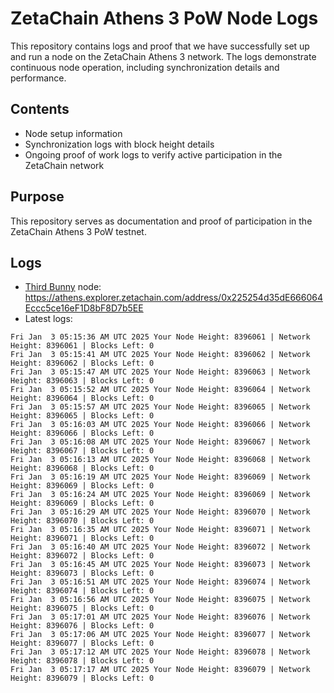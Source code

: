 # ZetaChain Athens 3 PoW Node Logs
This repository contains logs and proof that we have successfully set up and run a node on the ZetaChain Athens 3 network. The logs demonstrate continuous node operation, including synchronization details and performance.

## Contents
- Node setup information
- Synchronization logs with block height details
- Ongoing proof of work logs to verify active participation in the ZetaChain network

## Purpose
This repository serves as documentation and proof of participation in the ZetaChain Athens 3 PoW testnet.

## Logs

- [Third Bunny](https://thirdbunny.xyz/) node: https://athens.explorer.zetachain.com/address/0x225254d35dE666064Eccc5ce16eF1D8bF8D7b5EE
- Latest logs:
```
Fri Jan  3 05:15:36 AM UTC 2025 Your Node Height: 8396061 | Network Height: 8396061 | Blocks Left: 0
Fri Jan  3 05:15:41 AM UTC 2025 Your Node Height: 8396062 | Network Height: 8396062 | Blocks Left: 0
Fri Jan  3 05:15:47 AM UTC 2025 Your Node Height: 8396063 | Network Height: 8396063 | Blocks Left: 0
Fri Jan  3 05:15:52 AM UTC 2025 Your Node Height: 8396064 | Network Height: 8396064 | Blocks Left: 0
Fri Jan  3 05:15:57 AM UTC 2025 Your Node Height: 8396065 | Network Height: 8396065 | Blocks Left: 0
Fri Jan  3 05:16:03 AM UTC 2025 Your Node Height: 8396066 | Network Height: 8396066 | Blocks Left: 0
Fri Jan  3 05:16:08 AM UTC 2025 Your Node Height: 8396067 | Network Height: 8396067 | Blocks Left: 0
Fri Jan  3 05:16:13 AM UTC 2025 Your Node Height: 8396068 | Network Height: 8396068 | Blocks Left: 0
Fri Jan  3 05:16:19 AM UTC 2025 Your Node Height: 8396069 | Network Height: 8396069 | Blocks Left: 0
Fri Jan  3 05:16:24 AM UTC 2025 Your Node Height: 8396069 | Network Height: 8396069 | Blocks Left: 0
Fri Jan  3 05:16:29 AM UTC 2025 Your Node Height: 8396070 | Network Height: 8396070 | Blocks Left: 0
Fri Jan  3 05:16:35 AM UTC 2025 Your Node Height: 8396071 | Network Height: 8396071 | Blocks Left: 0
Fri Jan  3 05:16:40 AM UTC 2025 Your Node Height: 8396072 | Network Height: 8396072 | Blocks Left: 0
Fri Jan  3 05:16:45 AM UTC 2025 Your Node Height: 8396073 | Network Height: 8396073 | Blocks Left: 0
Fri Jan  3 05:16:51 AM UTC 2025 Your Node Height: 8396074 | Network Height: 8396074 | Blocks Left: 0
Fri Jan  3 05:16:56 AM UTC 2025 Your Node Height: 8396075 | Network Height: 8396075 | Blocks Left: 0
Fri Jan  3 05:17:01 AM UTC 2025 Your Node Height: 8396076 | Network Height: 8396076 | Blocks Left: 0
Fri Jan  3 05:17:06 AM UTC 2025 Your Node Height: 8396077 | Network Height: 8396077 | Blocks Left: 0
Fri Jan  3 05:17:12 AM UTC 2025 Your Node Height: 8396078 | Network Height: 8396078 | Blocks Left: 0
Fri Jan  3 05:17:17 AM UTC 2025 Your Node Height: 8396079 | Network Height: 8396079 | Blocks Left: 0
```
